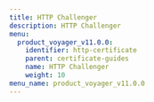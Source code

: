 ```yaml
---
title: HTTP Challenger
description: HTTP Challenger
menu:
  product_voyager_v11.0.0:
    identifier: http-certificate
    parent: certificate-guides
    name: HTTP Challenger
    weight: 10
menu_name: product_voyager_v11.0.0
---
```


